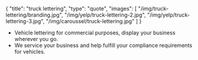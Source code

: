 {
  "title": "truck lettering",
  "type": "quote",
  "images": [
    "/img/truck-lettering/branding.jpg",
    "/img/yelp/truck-lettering-2.jpg",
    "/img/yelp/truck-lettering-3.jpg",
    "/img/caroussel/truck-lettering.jpg"
  ]
}

* Vehicle lettering for commercial purposes, display your business wherever you go.
* We service your business and help fulfill your compliance requirements for vehicles.
